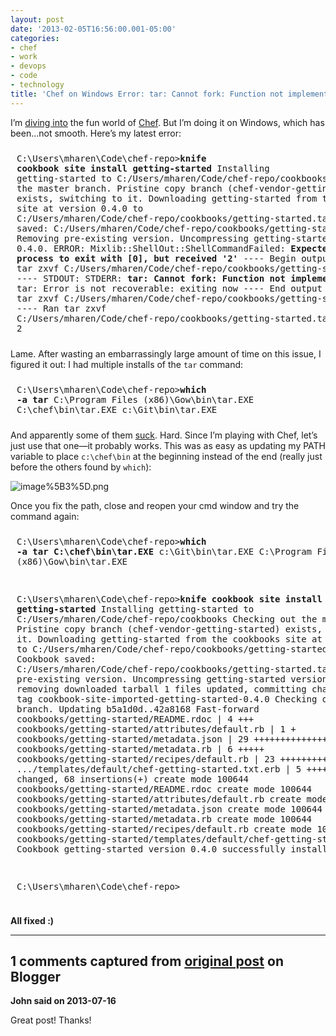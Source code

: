 ```yaml
---
layout: post
date: '2013-02-05T16:56:00.001-05:00'
categories:
- chef
- work
- devops
- code
- technology
title: 'Chef on Windows Error: tar: Cannot fork: Function not implemented (Solved)'
---
```



I’m [diving into](http://wiki.opscode.com/display/chef/Workstation+Setup+for+Windows) the fun world of [Chef](http://www.opscode.com/chef/). But I’m doing it on Windows, which has been…not smooth. Here’s my latest error:<pre style="padding-bottom: 10px; padding-left: 10px; padding-right: 10px; padding-top: 10px;">C:\Users\mharen\Code\chef-repo&gt;**knife cookbook site install getting-started**
Installing getting-started to C:/Users/mharen/Code/chef-repo/cookbooks
Checking out the master branch.
Pristine copy branch (chef-vendor-getting-started) exists, switching to it.
Downloading getting-started from the cookbooks site at version 0.4.0 to C:/Users/mharen/Code/chef-repo/cookbooks/getting-started.tar.gz
Cookbook saved: C:/Users/mharen/Code/chef-repo/cookbooks/getting-started.tar.gz
Removing pre-existing version.
Uncompressing getting-started version 0.4.0.
ERROR: Mixlib::ShellOut::ShellCommandFailed: **Expected process to exit with [0], but received '2'**
---- Begin output of tar zxvf C:/Users/mharen/Code/chef-repo/cookbooks/getting-started.tar.gz ----
STDOUT:
STDERR: <strong>tar: Cannot fork: Function not implemented
</strong>tar: Error is not recoverable: exiting now
---- End output of tar zxvf C:/Users/mharen/Code/chef-repo/cookbooks/getting-started.tar.gz ----
Ran tar zxvf C:/Users/mharen/Code/chef-repo/cookbooks/getting-started.tar.gz returned 2
</pre>

Lame. After wasting an embarrassingly large amount of time on this issue, I figured it out: I had multiple installs of the `tar` command:<pre style="padding-bottom: 10px; padding-left: 10px; padding-right: 10px; padding-top: 10px;">C:\Users\mharen\Code\chef-repo&gt;**which -a tar**
C:\Program Files (x86)\Gow\bin\tar.EXE
C:\chef\bin\tar.EXE
c:\Git\bin\tar.EXE
</pre>

And apparently some of them [suck](http://sourceforge.net/p/gnuwin32/discussion/74807/thread/c73aced2/). Hard. Since I’m playing with Chef, let’s just use that one—it probably works. This was as easy as updating my PATH variable to place `c:\chef\bin` at the beginning instead of the end (really just before the others found by `which`):

![image%5B3%5D.png](image%5B3%5D.png)</a>

Once you fix the path, close and reopen your cmd window and try the command again:<pre style="padding-bottom: 10px; padding-left: 10px; padding-right: 10px; padding-top: 10px;">C:\Users\mharen\Code\chef-repo&gt;<strong>which -a tar
C:\chef\bin\tar.EXE
</strong>c:\Git\bin\tar.EXE
C:\Program Files (x86)\Gow\bin\tar.EXE

C:\Users\mharen\Code\chef-repo&gt;<strong>knife cookbook site install getting-started
</strong>Installing getting-started to C:/Users/mharen/Code/chef-repo/cookbooks
Checking out the master branch.
Pristine copy branch (chef-vendor-getting-started) exists, switching to it.
Downloading getting-started from the cookbooks site at version 0.4.0 to C:/Users/mharen/Code/chef-repo/cookbooks/getting-started.tar.gz
Cookbook saved: C:/Users/mharen/Code/chef-repo/cookbooks/getting-started.tar.gz
Removing pre-existing version.
Uncompressing getting-started version 0.4.0.
removing downloaded tarball
1 files updated, committing changes
Creating tag cookbook-site-imported-getting-started-0.4.0
Checking out the master branch.
Updating b5a1d0d..42a8168
Fast-forward
 cookbooks/getting-started/README.rdoc              |  4 +++
 cookbooks/getting-started/attributes/default.rb    |  1 +
 cookbooks/getting-started/metadata.json            | 29 ++++++++++++++++++++++
 cookbooks/getting-started/metadata.rb              |  6 +++++
 cookbooks/getting-started/recipes/default.rb       | 23 +++++++++++++++++
 .../templates/default/chef-getting-started.txt.erb |  5 ++++
 6 files changed, 68 insertions(+)
 create mode 100644 cookbooks/getting-started/README.rdoc
 create mode 100644 cookbooks/getting-started/attributes/default.rb
 create mode 100644 cookbooks/getting-started/metadata.json
 create mode 100644 cookbooks/getting-started/metadata.rb
 create mode 100644 cookbooks/getting-started/recipes/default.rb
 create mode 100644 cookbooks/getting-started/templates/default/chef-getting-started.txt.erb
Cookbook getting-started version 0.4.0 successfully installed

C:\Users\mharen\Code\chef-repo&gt;</pre>

**All fixed :)**

---

## 1 comments captured from [original post](https://blog.wassupy.com/2013/02/chef-on-windows-error-tar-cannot-fork.html) on Blogger

**John said on 2013-07-16**

Great post! Thanks!

